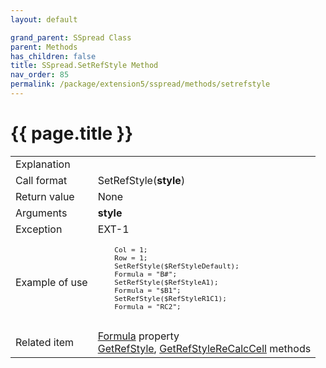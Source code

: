 ```yaml
---
layout: default

grand_parent: SSpread Class
parent: Methods
has_children: false
title: SSpread.SetRefStyle Method
nav_order: 85
permalink: /package/extension5/sspread/methods/setrefstyle
---
```

# {{ page.title }}

<table>
  <tr>
    <td>Explanation</td>
    <td colspan="2"></td>
  </tr>
  <tr>
    <td>Call format</td>
    <td colspan="2">SetRefStyle(<b>style</b>)</td>
  </tr>
  <tr>
    <td>Return value</td>
    <td colspan="2">None</td>
  </tr>  
  <tr>
    <td>Arguments</td>
    <td><b>style</b></td>
    <td></td>
  </tr>
  <tr>
    <td>Exception</td>
    <td>EXT-1</td>
    <td></td>
  </tr>
  <tr>
    <td>Example of use</td>
    <td colspan="2"><code><pre>
    Col = 1;
    Row = 1;
    SetRefStyle($RefStyleDefault);
    Formula = "B#";
    SetRefStyle($RefStyleA1);
    Formula = "$B1";
    SetRefStyle($RefStyleR1C1);
    Formula = "RC2";
    </pre></code></td>
  </tr>
  <tr>
    <td>Related item</td>
    <td colspan="2"><a href="/package/extension5/sspread/properties/formula">Formula</a> property<br><a href="/package/extension5/sspread/methods/getrefstyle">GetRefStyle</a>, <a href="/package/extension5/sspread/methods/recalccell">GetRefStyleReCalcCell</a> methods</td>
  </tr>
</table>
